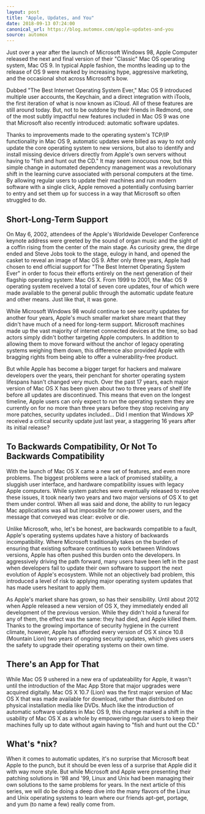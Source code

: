 ```yaml
---
layout: post
title: "Apple, Updates, and You"
date: 2018-09-13 07:24:00
canonical_url: https://blog.automox.com/apple-updates-and-you
source: automox
---
```


Just over a year after the launch of Microsoft Windows 98, Apple Computer released the next and final version of their "Classic" Mac OS operating system, Mac OS 9. In typical Apple fashion, the months leading up to the release of OS 9 were marked by increasing hype, aggressive marketing, and the occasional shot across Microsoft's bow.

Dubbed "The Best Internet Operating System Ever," Mac OS 9 introduced multiple user accounts, the Keychain, and a direct integration with iTools, the first iteration of what is now known as iCloud. All of these features are still around today. But, not to be outdone by their friends in Redmond, one of the most subtly impactful new features included in Mac OS 9 was one that Microsoft also recently introduced: automatic software updates.

Thanks to improvements made to the operating system's TCP/IP functionality in Mac OS 9, automatic updates were billed as way to not only update the core operating system to new versions, but also to identify and install missing device drivers directly from Apple's own servers without having to "fish and hunt out the CD." It may seem innocuous now, but this simple change in automated dependency management was a revolutionary shift in the learning curve associated with personal computers at the time. By allowing regular users to update their machines and run modern software with a single click, Apple removed a potentially confusing barrier to entry and set them up for success in a way that Microsoft so often struggled to do.

## Short-Long-Term Support

On May 6, 2002, attendees of the Apple's Worldwide Developer Conference keynote address were greeted by the sound of organ music and the sight of a coffin rising from the center of the main stage. As curiosity grew, the dirge ended and Steve Jobs took to the stage, eulogy in hand, and opened the casket to reveal an image of Mac OS 9. After only three years, Apple had chosen to end official support for "The Best Internet Operating System Ever" in order to focus their efforts entirely on the next generation of their flagship operating system: Mac OS X. From 1999 to 2001, the Mac OS 9 operating system received a total of seven core updates, four of which were made available to the general public through the automatic update feature and other means. Just like that, it was gone.

While Microsoft Windows 98 would continue to see security updates for another four years, Apple's much smaller market share meant that they didn't have much of a need for long-term support. Microsoft machines made up the vast majority of internet connected devices at the time, so bad actors simply didn't bother targeting Apple computers. In addition to allowing them to move forward without the anchor of legacy operating systems weighing them down, this difference also provided Apple with bragging rights from being able to offer a vulnerability-free product.

But while Apple has become a bigger target for hackers and malware developers over the years, their penchant for shorter operating system lifespans hasn't changed very much. Over the past 17 years, each major version of Mac OS X has been given about two to three years of shelf life before all updates are discontinued. This means that even on the longest timeline, Apple users can only expect to run the operating system they are currently on for no more than three years before they stop receiving any more patches, security updates included... Did I mention that Windows XP received a critical security update just last year, a staggering 16 years after its initial release?

## To Backwards Compatibility, Or Not To Backwards Compatibility

With the launch of Mac OS X came a new set of features, and even more problems. The biggest problems were a lack of promised stability, a sluggish user interface, and hardware compatibility issues with legacy Apple computers. While system patches were eventually released to resolve these issues, it took nearly two years and two major versions of OS X to get them under control. When all was said and done, the ability to run legacy Mac applications was all but impossible for non-power users, and the message that conveyed was clear: evolve or die.

Unlike Microsoft, who, let's be honest, are backwards compatible to a fault, Apple's operating systems updates have a history of backwards incompatibility. Where Microsoft traditionally takes on the burden of ensuring that existing software continues to work between Windows versions, Apple has often pushed this burden onto the developers. In aggressively driving the path forward, many users have been left in the past when developers fail to update their own software to support the next evolution of Apple's ecosystem. While not an objectively bad problem, this introduced a level of risk to applying major operating system updates that has made users hesitant to apply them.

As Apple's market share has grown, so has their sensibility. Until about 2012 when Apple released a new version of OS X, they immediately ended all development of the previous version. While they didn't hold a funeral for any of them, the effect was the same: they had died, and Apple killed them. Thanks to the growing importance of security hygiene in the current climate, however, Apple has afforded every version of OS X since 10.8 (Mountain Lion) two years of ongoing security updates, which gives users the safety to upgrade their operating systems on their own time.

## There's an App for That

While Mac OS 9 ushered in a new era of updateability for Apple, it wasn't until the introduction of the Mac App Store that major upgrades were acquired digitally. Mac OS X 10.7 (Lion) was the first major version of Mac OS X that was made available for download, rather than distributed on physical installation media like DVDs. Much like the introduction of automatic software updates in Mac OS 9, this change marked a shift in the usability of Mac OS X as a whole by empowering regular users to keep their machines fully up to date without again having to "fish and hunt out the CD."

## What's *nix?

When it comes to automatic updates, it's no surprise that Microsoft beat Apple to the punch, but it should be even less of a surprise that Apple did it with way more style. But while Microsoft and Apple were presenting their patching solutions in '98 and '99, Linux and Unix had been managing their own solutions to the same problems for years. In the next article of this series, we will do be doing a deep dive into the many flavors of the Linux and Unix operating systems to learn where our friends apt-get, portage, and yum (to name a few) really come from.